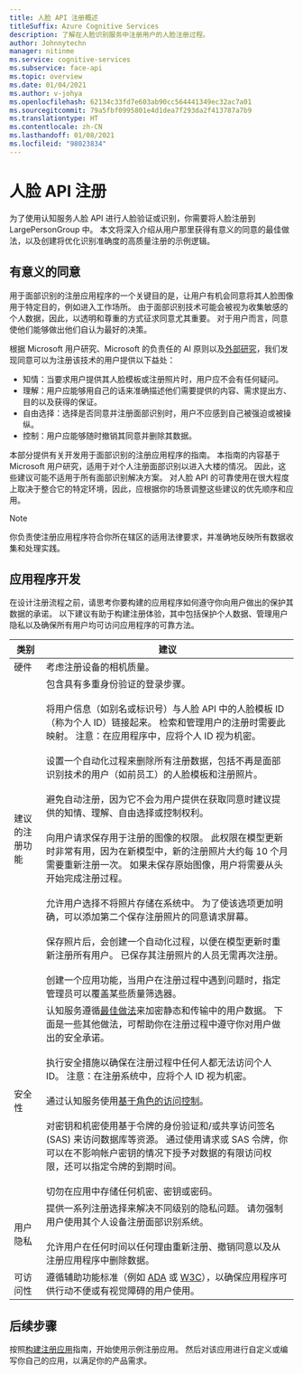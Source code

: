 ```yaml
---
title: 人脸 API 注册概述
titleSuffix: Azure Cognitive Services
description: 了解在人脸识别服务中注册用户的人脸注册过程。
author: Johnnytechn
manager: nitinme
ms.service: cognitive-services
ms.subservice: face-api
ms.topic: overview
ms.date: 01/04/2021
ms.author: v-johya
ms.openlocfilehash: 62134c33fd7e603ab90cc564441349ec32ac7a01
ms.sourcegitcommit: 79a5fbf0995801e4d1dea7f293da2f413787a7b9
ms.translationtype: HT
ms.contentlocale: zh-CN
ms.lasthandoff: 01/08/2021
ms.locfileid: "98023834"
---
```

# <a name="face-api-enrollment"></a>人脸 API 注册

为了使用认知服务人脸 API 进行人脸验证或识别，你需要将人脸注册到 LargePersonGroup 中。 本文将深入介绍从用户那里获得有意义的同意的最佳做法，以及创建将优化识别准确度的高质量注册的示例逻辑。  

## <a name="meaningful-consent"></a>有意义的同意 

用于面部识别的注册应用程序的一个关键目的是，让用户有机会同意将其人脸图像用于特定目的，例如进入工作场所。 由于面部识别技术可能会被视为收集敏感的个人数据，因此，以透明和尊重的方式征求同意尤其重要。 对于用户而言，同意使他们能够做出他们自认为最好的决策。   

根据 Microsoft 用户研究、Microsoft 的负责任的 AI 原则以及[外部研究](ftp://ftp.cs.washington.edu/tr/2000/12/UW-CSE-00-12-02.pdf)，我们发现同意可以为注册该技术的用户提供以下益处：

* 知情：当要求用户提供其人脸模板或注册照片时，用户应不会有任何疑问。 
* 理解：用户应能够用自己的话来准确描述他们需要提供的内容、需求提出方、目的以及获得的保证。 
* 自由选择：选择是否同意并注册面部识别时，用户不应感到自己被强迫或被操纵。 
* 控制：用户应能够随时撤销其同意并删除其数据。 

本部分提供有关开发用于面部识别的注册应用程序的指南。 本指南的内容基于 Microsoft 用户研究，适用于对个人注册面部识别以进入大楼的情况。 因此，这些建议可能不适用于所有面部识别解决方案。 对人脸 API 的可靠使用在很大程度上取决于整合它的特定环境，因此，应根据你的场景调整这些建议的优先顺序和应用。 

> [!NOTE]
> 你负责使注册应用程序符合你所在辖区的适用法律要求，并准确地反映所有数据收集和处理实践。

## <a name="application-development"></a>应用程序开发 

在设计注册流程之前，请思考你要构建的应用程序如何遵守你向用户做出的保护其数据的承诺。 以下建议有助于构建注册体验，其中包括保护个人数据、管理用户隐私以及确保所有用户均可访问应用程序的可靠方法。  

|类别 | 建议 |
|---|---|
|硬件 | 考虑注册设备的相机质量。 |
|建议的注册功能 | 包含具有多重身份验证的登录步骤。</br></br>将用户信息（如别名或标识号）与人脸 API 中的人脸模板 ID（称为个人 ID）链接起来。 检索和管理用户的注册时需要此映射。 注意：在应用程序中，应将个人 ID 视为机密。</br></br>设置一个自动化过程来删除所有注册数据，包括不再是面部识别技术的用户（如前员工）的人脸模板和注册照片。</br></br>避免自动注册，因为它不会为用户提供在获取同意时建议提供的知情、理解、自由选择或控制权利。 </br></br>向用户请求保存用于注册的图像的权限。 此权限在模型更新时非常有用，因为在新模型中，新的注册照片大约每 10 个月需要重新注册一次。 如果未保存原始图像，用户将需要从头开始完成注册过程。</br></br>允许用户选择不将照片存储在系统中。 为了使该选项更加明确，可以添加第二个保存注册照片的同意请求屏幕。 </br></br>保存照片后，会创建一个自动化过程，以便在模型更新时重新注册所有用户。 已保存其注册照片的人员无需再次注册。 </br></br>创建一个应用功能，当用户在注册过程中遇到问题时，指定管理员可以覆盖某些质量筛选器。 |
|安全性 | 认知服务遵循[最佳做法](../cognitive-services-virtual-networks.md?tabs=portal)来加密静态和传输中的用户数据。 下面是一些其他做法，可帮助你在注册过程中遵守你对用户做出的安全承诺。 </br></br>执行安全措施以确保在注册过程中任何人都无法访问个人 ID。 注意：在注册系统中，应将个人 ID 视为机密。 </br></br>通过认知服务使用[基于角色的访问控制](../../role-based-access-control/overview.md)。 </br></br>对密钥和机密使用基于令牌的身份验证和/或共享访问签名 (SAS) 来访问数据库等资源。 通过使用请求或 SAS 令牌，你可以在不影响帐户密钥的情况下授予对数据的有限访问权限，还可以指定令牌的到期时间。 </br></br>切勿在应用中存储任何机密、密钥或密码。 |
|用户隐私 |提供一系列注册选择来解决不同级别的隐私问题。 请勿强制用户使用其个人设备注册面部识别系统。 </br></br>允许用户在任何时间以任何理由重新注册、撤销同意以及从注册应用程序中删除数据。 |
|可访问性 |遵循辅助功能标准（例如 [ADA](https://www.ada.gov/regs2010/2010ADAStandards/2010ADAstandards.htm) 或 [W3C](https://www.w3.org/TR/WCAG21/)），以确保应用程序可供行动不便或有视觉障碍的用户使用。 |

## <a name="next-steps"></a>后续步骤  

按照[构建注册应用](build-enrollment-app.md)指南，开始使用示例注册应用。 然后对该应用进行自定义或编写你自己的应用，以满足你的产品需求。


